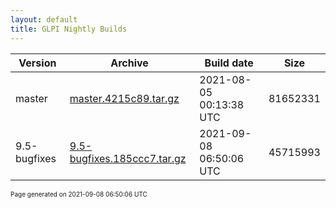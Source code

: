 ```yaml
---
layout: default
title: GLPI Nightly Builds
---
```


Version|Archive|Build date|Size
---|---|---|---
master|[master.4215c89.tar.gz](master.4215c89.tar.gz)|2021-08-05 00:13:38 UTC|81652331
9.5-bugfixes|[9.5-bugfixes.185ccc7.tar.gz](9.5-bugfixes.185ccc7.tar.gz)|2021-09-08 06:50:06 UTC|45715993

<font size="1">Page generated on 2021-09-08 06:50:06 UTC</font>
